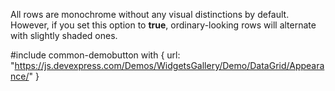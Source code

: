All rows are monochrome without any visual distinctions by default. However, if you set this option to **true**, ordinary-looking rows will alternate with slightly shaded ones.

#include common-demobutton with {
    url: "https://js.devexpress.com/Demos/WidgetsGallery/Demo/DataGrid/Appearance/"
}